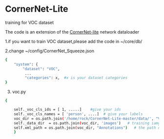 # CornerNet-Lite
training for VOC dataset

The code is an extension of the [CornerNet-lite](https://github.com/princeton-vl/CornerNet-Lite) network dataloader

1.if you want to  train VOC dataset,please add the code in ~/core/db/

2.change ~/config/CornerNet_Squeeze.json

```bash
{
    "system": {
        "dataset": "VOC",
         ...
         "categories": x,  #x is your dataset categories
}
```
3. voc.py
```bash
{   

    self._voc_cls_ids = [ 1, .....]    #give your ids
    self._voc_cls_names = [ 'person', ....]  # give your labels
    voc_dir = os.path.join('/home/rock/CornerNet-Lite-master/data/', "VOC2012")  # the path of your dataset 
    self._data_dir  = os.path.join(voc_dir, 'images')   # training iamge
    self.xml_path = os.path.join(voc_dir, "Annotations")   # the path of xml file
    }
